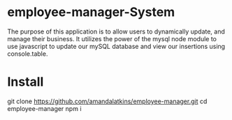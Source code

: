 # employee-manager-System

The purpose of this application is to allow users to dynamically update, and manage their business. It utilizes the power of the mysql node module to use javascript to update our mySQL database and view our insertions using console.table.


# Install

git clone https://github.com/amandalatkins/employee-manager.git
cd employee-manager
npm i

